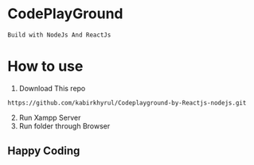 # CodePlayGround
	Build with NodeJs And ReactJs
# How to use
1. Download This repo
```
https://github.com/kabirkhyrul/Codeplayground-by-Reactjs-nodejs.git
```
2. Run Xampp Server
3. Run folder through Browser

## Happy Coding
